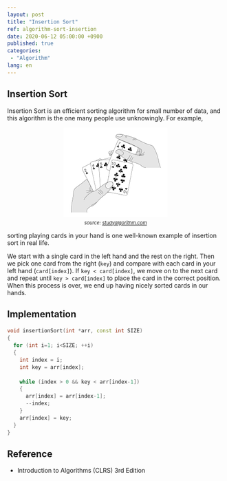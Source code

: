 ```yaml
---
layout: post
title: "Insertion Sort"
ref: algorithm-sort-insertion
date: 2020-06-12 05:00:00 +0900
published: true
categories:
 - "Algorithm"
lang: en
---
```


## Insertion Sort
Insertion Sort is an efficient sorting algorithm for small number of data, and this algorithm is the one many people
use unknowingly. For example, 

<center>
<img src="/assets/images/algorithm/sorting/insertion.png"> <br>
<span style="font-size:11px"><i>source: <a href="https://studyalgorithms.com/array/insertion-sort/#">studyalgorithm.com</a></i></span>
</center>

sorting playing cards in your hand is one well-known example of insertion sort in real life.

We start with a single card in the left hand and the rest on the right. Then we pick one card from the 
right (`key`) and compare with each card in your left hand (`card[index]`). 
If `key < card[index]`, we move on to the next card and repeat until `key > card[index]` to place the card 
in the correct position. When this process is over,  we end up having nicely sorted cards in our hands.

## Implementation

```cpp
void insertionSort(int *arr, const int SIZE)
{
  for (int i=1; i<SIZE; ++i)
  {
    int index = i;
    int key = arr[index];

    while (index > 0 && key < arr[index-1]) 
    {
      arr[index] = arr[index-1];
      --index;
    }
    arr[index] = key;
  }
}
```

<div class="divider"></div>

## Reference
- Introduction to Algorithms (CLRS) 3rd Edition
